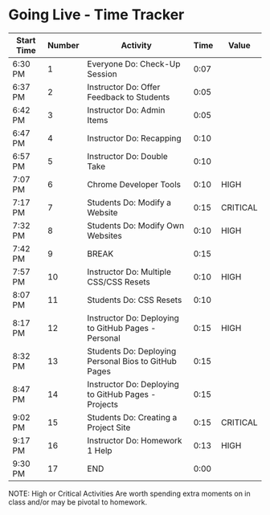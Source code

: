 # Going Live - Time Tracker

| Start Time | Number | Activity                                                        | Time | Value    |
| ---------- | ------ | --------------------------------------------------------------- | ---- | -------- |
| 6:30 PM    | 1      | Everyone Do: Check-Up Session                                   | 0:07 |          |
| 6:37 PM    | 2      | Instructor Do: Offer Feedback to Students                       | 0:05 |          |
| 6:42 PM    | 3      | Instructor Do: Admin Items                                      | 0:05 |          |
| 6:47 PM    | 4      | Instructor Do: Recapping                                        | 0:10 |          |
| 6:57 PM    | 5      | Instructor Do: Double Take                                      | 0:10 |          |
| 7:07 PM    | 6      | Chrome Developer Tools                                          | 0:10 | HIGH     |
| 7:17 PM    | 7      | Students Do: Modify a Website                                   | 0:15 | CRITICAL |
| 7:32 PM    | 8      | Students Do: Modify Own Websites                                | 0:10 | HIGH     |
| 7:42 PM    | 9      | BREAK                                                           | 0:15 |          |
| 7:57 PM    | 10     | Instructor Do: Multiple CSS/CSS Resets                          | 0:10 | HIGH     |
| 8:07 PM    | 11     | Students Do: CSS Resets                                         | 0:10 |          |
| 8:17 PM    | 12     | Instructor Do: Deploying to GitHub Pages - Personal             | 0:15 | HIGH     |
| 8:32 PM    | 13     | Students Do: Deploying Personal Bios to GitHub Pages            | 0:15 |          |
| 8:47 PM    | 14     | Instructor Do: Deploying to GitHub Pages - Projects             | 0:15 |          |
| 9:02 PM    | 15     | Students Do: Creating a Project Site                            | 0:15 | CRITICAL |
| 9:17 PM    | 16     | Instructor Do: Homework 1 Help                                  | 0:13 | HIGH     |
| 9:30 PM    | 17     | END                                                             | 0:00 |          |

NOTE: High or Critical Activities Are worth spending extra moments on in class and/or may be pivotal to homework.
